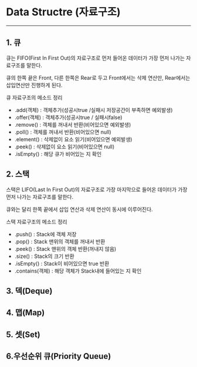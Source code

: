 # Data Structre (자료구조)</h1>
***
<h2>1. 큐</h2>
<p>큐는 FIFO(First In First Out)의 자료구조로 먼저 들어온 데이터가 가장 먼저 나가는 자료구조를 말한다.</p>
<p>큐의 한쪽 끝은 Front, 다른 한쪽은 Rear로 두고 Front에서는 삭제 연산만, Rear에서는 삽입연산만 진행하게 된다.</p>
<p>큐 자료구조의 메소드 정리</p>
<ul>
<li> .add(객체) : 객체추가(성공시true /실패시 저장공간이 부족하면 예외발생)</li>
<li> .offer(객체) : 객체추가(성공시true / 실패시false)</li>
<li> .remove() : 객체를 꺼내서 반환(비어있으면 예외발생)</li>
<li> .poll() : 객체를 꺼내서 반환(비어있으면 null)</li>
<li> .element() : 삭제없이 요소 읽기(비어있으면 예외발생)</li>
<li> .peek() : 삭제없이 요소 읽기(비어있으면 null)</li>
<li> .isEmpty() : 해당 큐가 비어있는 지 확인</li>
</ul>

<h2>2. 스택</h2>
<p>스택은 LIFO(Last In First Out)의 자료구조로 가장 마지막으로 들어온 데이터가 가장 먼저 나가는 자료구조를 말한다.</p>
<p>큐와는 달리 한쪽 끝에서 삽입 연산과 삭제 연산이 동시에 이루어진다.</p>
<p>스택 자료구조의 메소드 정리</p>
<ul>
<li> .push() : 	Stack에 객체 저장</li>
<li> .pop() : 	Stack 맨위의 객체를 꺼내서 반환</li>
<li> .peek() : 	Stack 맨위의 객체 반환(꺼내지 않음)</li>
<li> .size() : Stack의 크기 반환</li>
<li> .isEmpty() : Stack이 비어있으면 true 반환</li>
<li> .contains(객체) : 해당 객체가 Stack내에 들어있는 지 확인</li>
</ul>
<h2>3. 덱(Deque)</h2>


<h2>4. 맵(Map)</h2>

<h2>5. 셋(Set)</h2>

## 6.우선순위 큐(Priority Queue)
